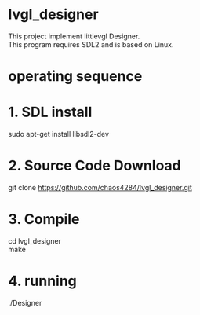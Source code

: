 # lvgl_designer
This project implement littlevgl Designer.  
This program requires SDL2 and is based on Linux.

# operating sequence

# 1. SDL install
sudo apt-get install libsdl2-dev

# 2. Source Code Download
git clone https://github.com/chaos4284/lvgl_designer.git

# 3. Compile
cd lvgl_designer  
make

# 4. running
./Designer

